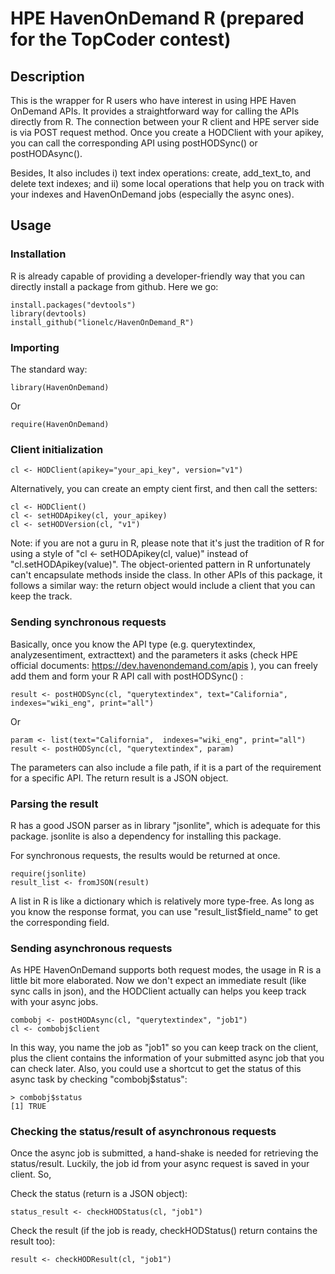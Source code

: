 # HPE HavenOnDemand R (prepared for the TopCoder contest)

## Description
 This is the wrapper for R users who have interest in using HPE Haven OnDemand APIs. It provides a straightforward way for calling the APIs directly from R. The connection between your R client and HPE server side is via POST request method. Once you create a HODClient with your apikey, you can call the corresponding API using postHODSync() or postHODAsync(). 
 
 Besides, It also includes i) text index operations: create, add_text_to, and delete text indexes; and ii) some local operations that help you on track with your indexes and HavenOnDemand jobs (especially the async ones).

## Usage

### Installation

R is already capable of providing a developer-friendly way that you can directly install a package from github. Here we go:

```
install.packages("devtools")
library(devtools)
install_github("lionelc/HavenOnDemand_R")
```

### Importing

The standard way: 
```
library(HavenOnDemand)
```
Or
```
require(HavenOnDemand)
```

### Client initialization

```
cl <- HODClient(apikey="your_api_key", version="v1")
```
Alternatively, you can create an empty cient first, and then call the setters:

```
cl <- HODClient()
cl <- setHODApikey(cl, your_apikey)
cl <- setHODVersion(cl, "v1")
```

Note: if you are not a guru in R, please note that it's just the tradition of R for using a style of "cl <- setHODApikey(cl, value)" instead of "cl.setHODApikey(value)". The object-oriented pattern in R unfortunately can't encapsulate methods inside the class. In other APIs of this package, it follows a similar way: the return object would include a client that you can keep the track. 

### Sending synchronous requests 

Basically, once you know the API type (e.g. querytextindex, analyzesentiment, extracttext) and the parameters it asks (check HPE official documents: https://dev.havenondemand.com/apis ), you can freely add them and form your R API call with postHODSync() :

```
result <- postHODSync(cl, "querytextindex", text="California",  indexes="wiki_eng", print="all")
```

Or 

```
param <- list(text="California",  indexes="wiki_eng", print="all")
result <- postHODSync(cl, "querytextindex", param)
```

The parameters can also include a file path, if it is a part of the requirement for a specific API. The return result is a JSON object.

### Parsing the result

R has a good JSON parser as in library "jsonlite", which is adequate for this package. jsonlite is also a dependency for installing this package. 

For synchronous requests, the results would be returned at once. 
```
require(jsonlite)
result_list <- fromJSON(result)
```
A list in R is like a dictionary which is relatively more type-free. As long as you know the response format, you can use "result_list$field_name" to get the corresponding field.

### Sending asynchronous requests

As HPE HavenOnDemand supports both request modes, the usage in R is a little bit more elaborated. Now we don't expect an immediate result (like sync calls in json), and the HODClient actually can helps you keep track with your async jobs. 

```
combobj <- postHODAsync(cl, "querytextindex", "job1")
cl <- combobj$client
```

In this way, you name the job as "job1" so you can keep track on the client, plus the client contains the information of your submitted async job that you can check later. Also, you could use a shortcut to get the status of this async task by checking "combobj$status": 

```
> combobj$status
[1] TRUE
```

### Checking the status/result of asynchronous requests

Once the async job is submitted, a hand-shake is needed for retrieving the status/result. Luckily, the job id from your async request is saved in your client. So,

Check the status (return is a JSON object):
```
status_result <- checkHODStatus(cl, "job1")
```

Check the result (if the job is ready, checkHODStatus() return contains the result too):
```
result <- checkHODResult(cl, "job1")
```





